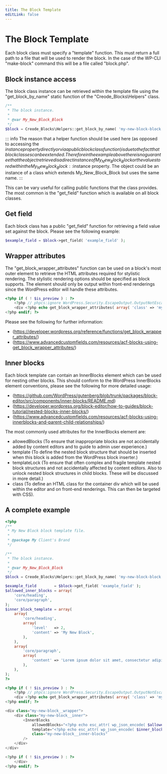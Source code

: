 ```yaml
---
title: The Block Template
editLink: false
---
```


# The Block Template

Each block class must specify a "template" function. This must return a full path to a file that will be used to render the block. In the case of the WP-CLI "make-block" command this will be a file called "block.php".

## Block instance access

The block class instance can be retrieved within the template file using the "get_block_by_name" static function of the "Creode_Blocks\Helpers" class.

```php
/**
 * The block instance.
 *
 * @var My_New_Block_Block
 */
$block = Creode_Blocks\Helpers::get_block_by_name( 'my-new-block-block' );
```

::: info
The reason that a helper function should be used here (as opposed to accessing the $instance property directly or via a public block class function) is due to the fact that block classes can be extended. Therefore in the example above there is no guarantee that the object retrieved is a direct instance of My_New_Block_Block or the value stored within the My_New_Block_Block::$instance property. The object could be an instance of a class which extends My_New_Block_Block but uses the same name.
:::

This can be vary useful for calling public functions that the class provides. The most common is the "get_field" function which is available on all block classes.

## Get field

Each block class has a public "get_field" function for retrieving a field value set against the block. Please see the following example:

```php
$example_field = $block->get_field( 'example_field' );
```

## Wrapper attributes

The "get_block_wrapper_attributes" function can be used on a block's most outer element to retrieve the HTML attributes required for stylistic rendering. The stylistic rendering options should be specified as block supports. The element should only be output within front-end renderings since the WordPress editor will handle these attributes.

```php
<?php if ( ! $is_preview ) : ?>
	<?php // phpcs:ignore WordPress.Security.EscapeOutput.OutputNotEscaped ?>
	<div <?php echo get_block_wrapper_attributes( array( 'class' => 'my-new-block__outer-wrapper' ) ); ?>>
<?php endif; ?>
```

Please see the following for further information:
 - (https://developer.wordpress.org/reference/functions/get_block_wrapper_attributes/)
 - (https://www.advancedcustomfields.com/resources/acf-blocks-using-get_block_wrapper_attributes/)

## Inner blocks

Each block template can contain an InnerBlocks element which can be used for nesting other blocks. This should conform to the WordPress InnerBlocks element conventions, please see the following for more detailed usage:

 - (https://github.com/WordPress/gutenberg/blob/trunk/packages/block-editor/src/components/inner-blocks/README.md)
 - (https://developer.wordpress.org/block-editor/how-to-guides/block-tutorial/nested-blocks-inner-blocks/)
 - (https://www.advancedcustomfields.com/resources/acf-blocks-using-innerblocks-and-parent-child-relationships/)

The most commonly used attributes for the InnerBlocks element are:

 - allowedBlocks (To ensure that inappropriate blocks are not accidentally added by content editors and to guide to admin user experience.)
 - template (To define the nested block structure that should be inserted when this block is added from the WordPress block inserter.)
 - templateLock (To ensure that often complex and fragile template nested block structures and not accidentally affected by content editors. Also to unlock nested block structures in child blocks. These will be discussed in more detail.)
 - class (To define an HTML class for the container div which will be used within the editor and on front-end renderings. This can then be targeted with CSS).

## A complete example

```php
<?php
/**
 * My New Block block template file.
 *
 * @package My Client's Brand
 */

/**
 * The block instance.
 *
 * @var My_New_Block_Block
 */
$block = Creode_Blocks\Helpers::get_block_by_name( 'my-new-block-block' );

$example_field        = $block->get_field( 'example_field' );
$allowed_inner_blocks = array(
	'core/heading',
	'core/paragraph',
);
$inner_block_template = array(
	array(
		'core/heading',
		array(
			'level'   => 2,
			'content' => 'My New Block',
		),
	),
	array(
		'core/paragraph',
		array(
			'content' => 'Lorem ipsum dolor sit amet, consectetur adipiscing elit. Phasellus id porta mauris, at varius eros. Maecenas rutrum vehicula ante, et iaculis metus ultricies id. Morbi vel bibendum tortor, non egestas ipsum. Suspendisse potenti. Donec faucibus interdum lorem, in bibendum elit varius quis. Sed in lectus in sapien bibendum rhoncus.',
		),
	),
);
?>

<?php if ( ! $is_preview ) : ?>
	<?php // phpcs:ignore WordPress.Security.EscapeOutput.OutputNotEscaped ?>
	<div <?php echo get_block_wrapper_attributes( array( 'class' => 'my-new-block__outer-wrapper' ) ); ?>>
<?php endif; ?>

<div class="my-new-block__wrapper">
	<div class="my-new-block__inner">
		<InnerBlocks
			allowedBlocks="<?php echo esc_attr( wp_json_encode( $allowed_inner_blocks ) ); ?>"
			template="<?php echo esc_attr( wp_json_encode( $inner_block_template ) ); ?>"
			class="my-new-block__inner-blocks"
		/>
	</div>
</div>

<?php if ( ! $is_preview ) : ?>
	</div>
<?php endif; ?>
```